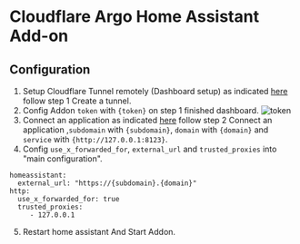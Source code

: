 # Cloudflare Argo Home Assistant Add-on

## Configuration

1. Setup Cloudflare Tunnel remotely (Dashboard setup) as indicated [here](https://developers.cloudflare.com/cloudflare-one/connections/connect-apps/install-and-setup/tunnel-guide/#set-up-a-tunnel-remotely-dashboard-setup) follow step 1 Create a tunnel.
2. Config Addon `token` with `{token}` on step 1 finished dashboard.
![token](https://developers.cloudflare.com/cloudflare-one/static/documentation/connections/connect-apps/connector.png)
3. Connect an application as indicated [here](https://developers.cloudflare.com/cloudflare-one/connections/connect-apps/install-and-setup/tunnel-guide/remote/#set-up-a-tunnel-remotely-dashboard-setup) follow step 2 Connect an application ,`subdomain` with `{subdomain}`, `domain` with `{domain}` and `service` with `{http://127.0.0.1:8123}`. 
4. Config `use_x_forwarded_for`, `external_url` and `trusted_proxies` into "main configuration".
```
homeassistant:
  external_url: "https://{subdomain}.{domain}"
http:
  use_x_forwarded_for: true
  trusted_proxies: 
     - 127.0.0.1
```
5. Restart home assistant And Start Addon.
